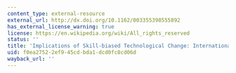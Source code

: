 ```yaml
---
content_type: external-resource
external_url: http://dx.doi.org/10.1162/003355398555892
has_external_license_warning: true
license: https://en.wikipedia.org/wiki/All_rights_reserved
status: ''
title: 'Implications of Skill-biased Technological Change: International Evidence'
uid: f0ea2752-2ef9-45cd-bda1-dcd0fc8cd06d
wayback_url: ''
---
```

